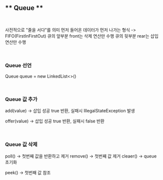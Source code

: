 ## ** Queue **
<br>

사전적으로 "줄을 서다"를 의미
먼저 들어온 데이터가 먼저 나가는 형식
-> FIFO(FirstInFirstOut)
큐의 앞부분 front는 삭제 연산만 수행
큐의 뒷부분 rear는 삽입 연산만 수행

<br>

### Queue 선언
Queue<Element> queue = new LinkedList<>()

<br>

### Queue 값 추가
add(value) -> 삽입 성공 true 반환, 실패시 IllegalStateException 발생

offer(value) -> 삽입 성공 true 반환, 실패시 false 반환

<br>

### Queue 값 삭제
poll() -> 첫번째 값을 반환하고 제거
remove() -> 첫번째 값 제거
cleaer() -> queue 초기화

peek() -> 첫번째 값 참조